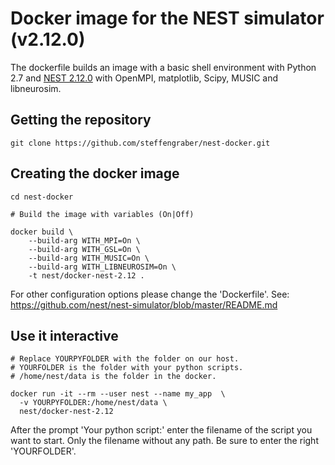 # Docker image for the NEST simulator (v2.12.0)

The dockerfile builds an image with a basic shell environment with 
Python 2.7 and [NEST 2.12.0](https://github.com/nest/nest-simulator) with 
OpenMPI, matplotlib, Scipy, MUSIC and libneurosim.

## Getting the repository

    git clone https://github.com/steffengraber/nest-docker.git

## Creating the docker image

    cd nest-docker
    
    # Build the image with variables (On|Off)
        
    docker build \
        --build-arg WITH_MPI=On \
        --build-arg WITH_GSL=On \
        --build-arg WITH_MUSIC=On \
        --build-arg WITH_LIBNEUROSIM=On \
        -t nest/docker-nest-2.12 .
    
For other configuration options please change the 'Dockerfile'.
See: <https://github.com/nest/nest-simulator/blob/master/README.md> 

## Use it interactive

	# Replace YOURPYFOLDER with the folder on our host.
	# YOURFOLDER is the folder with your python scripts.
    # /home/nest/data is the folder in the docker.
    
    docker run -it --rm --user nest --name my_app  \
      -v YOURPYFOLDER:/home/nest/data \
      nest/docker-nest-2.12

After the prompt 'Your python script:' enter the filename of the script 
you want to start. Only the filename without any path. Be sure to enter 
the right 'YOURFOLDER'.
